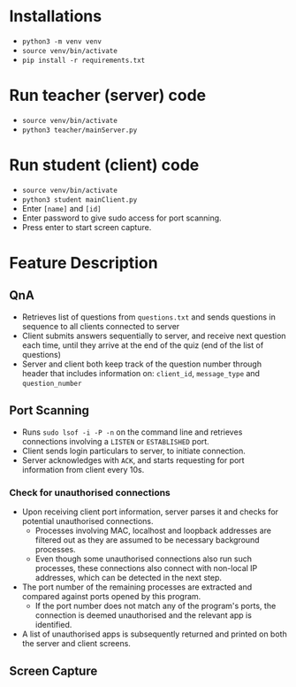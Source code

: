 # Installations
- `python3 -m venv venv`
- `source venv/bin/activate`
- `pip install -r requirements.txt`

# Run teacher (server) code
- `source venv/bin/activate`
- `python3 teacher/mainServer.py`

# Run student (client) code
- `source venv/bin/activate`
- `python3 student mainClient.py`
- Enter `[name]` and `[id]`
- Enter password to give sudo access for port scanning.
- Press enter to start screen capture. 

# Feature Description

## QnA
- Retrieves list of questions from `questions.txt` and sends questions in sequence to all clients connected to server
- Client submits answers sequentially to server, and receive next question each time, until they arrive at the end of the quiz (end of the list of questions)
- Server and client both keep track of the question number through header that includes information on: `client_id`, `message_type` and `question_number`

## Port Scanning
- Runs `sudo lsof -i -P -n` on the command line and retrieves connections involving a `LISTEN` or `ESTABLISHED` port.
- Client sends login particulars to server, to initiate connection.
- Server acknowledges with `ACK`, and starts requesting for port information from client every 10s.

### Check for unauthorised connections
- Upon receiving client port information, server parses it and checks for potential unauthorised connections.
    - Processes involving MAC, localhost and loopback addresses are filtered out as they are assumed to be necessary background processes.
    - Even though some unauthorised connections also run such processes, these connections also connect with non-local IP addresses, which can be detected in the next step.
- The port number of the remaining processes are extracted and compared against ports opened by this program.
    - If the port number does not match any of the program's ports, the connection is deemed unauthorised and the relevant app is identified.
- A list of unauthorised apps is subsequently returned and printed on both the server and client screens.

## Screen Capture
